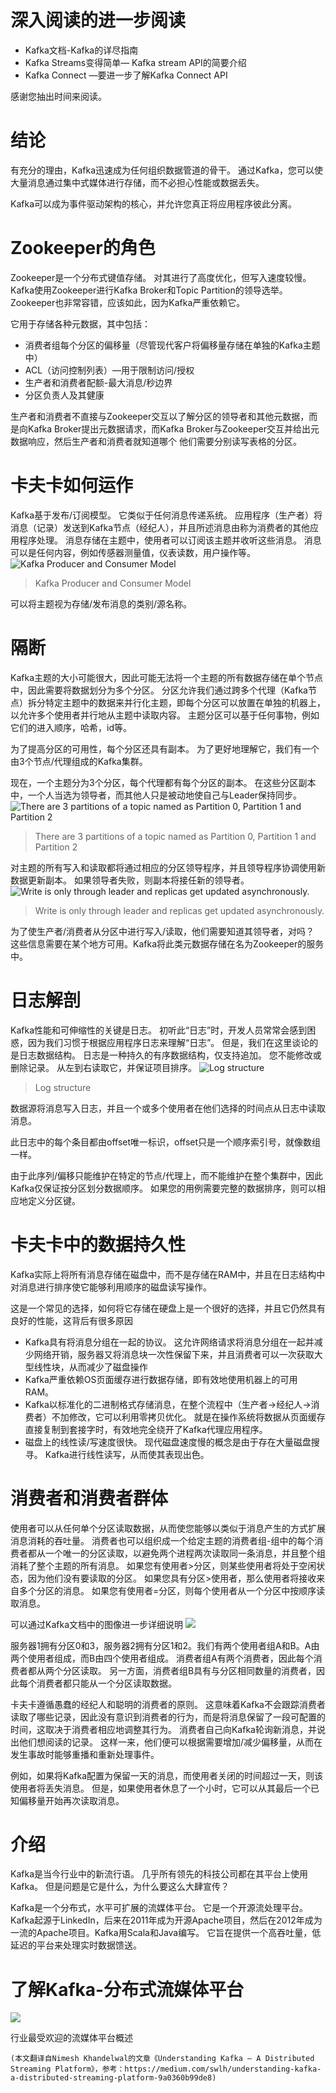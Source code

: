 # 深入阅读的进一步阅读
+ Kafka文档-Kafka的详尽指南
+ Kafka Streams变得简单— Kafka stream API的简要介绍
+ Kafka Connect —要进一步了解Kafka Connect API

感谢您抽出时间来阅读。
# 结论

有充分的理由，Kafka迅速成为任何组织数据管道的骨干。 通过Kafka，您可以使大量消息通过集中式媒体进行存储，而不必担心性能或数据丢失。

Kafka可以成为事件驱动架构的核心，并允许您真正将应用程序彼此分离。
# Zookeeper的角色

Zookeeper是一个分布式键值存储。 对其进行了高度优化，但写入速度较慢。 Kafka使用Zookeeper进行Kafka Broker和Topic Partition的领导选举。 Zookeeper也非常容错，应该如此，因为Kafka严重依赖它。

它用于存储各种元数据，其中包括：
+ 消费者组每个分区的偏移量（尽管现代客户将偏移量存储在单独的Kafka主题中）
+ ACL（访问控制列表）—用于限制访问/授权
+ 生产者和消费者配额-最大消息/秒边界
+ 分区负责人及其健康

生产者和消费者不直接与Zookeeper交互以了解分区的领导者和其他元数据，而是向Kafka Broker提出元数据请求，而Kafka Broker与Zookeeper交互并给出元数据响应，然后生产者和消费者就知道哪个 他们需要分别读写表格的分区。
# 卡夫卡如何运作

Kafka基于发布/订阅模型。 它类似于任何消息传递系统。 应用程序（生产者）将消息（记录）发送到Kafka节点（经纪人），并且所述消息由称为消费者的其他应用程序处理。 消息存储在主题中，使用者可以订阅该主题并收听这些消息。 消息可以是任何内容，例如传感器测量值，仪表读数，用户操作等。
![Kafka Producer and Consumer Model](1!-0Jm_e9KV1KJribxEQW80Q.png)
> Kafka Producer and Consumer Model


可以将主题视为存储/发布消息的类别/源名称。
# 隔断

Kafka主题的大小可能很大，因此可能无法将一个主题的所有数据存储在单个节点中，因此需要将数据划分为多个分区。 分区允许我们通过跨多个代理（Kafka节点）拆分特定主题中的数据来并行化主题，即每个分区可以放置在单独的机器上，以允许多个使用者并行地从主题中读取内容。 主题分区可以基于任何事物，例如它们的进入顺序，哈希，id等。

为了提高分区的可用性，每个分区还具有副本。 为了更好地理解它，我们有一个由3个节点/代理组成的Kafka集群。

现在，一个主题分为3个分区，每个代理都有每个分区的副本。 在这些分区副本中，一个人当选为领导者，而其他人只是被动地使自己与Leader保持同步。
![There are 3 partitions of a topic named as Partition 0, Partition 1 and Partition 2](1!j6iSTOjq094Hc--0Y5SjPA.png)
> There are 3 partitions of a topic named as Partition 0, Partition 1 and Partition 2


对主题的所有写入和读取都将通过相应的分区领导程序，并且领导程序协调使用新数据更新副本。 如果领导者失败，则副本将接任新的领导者。
![Write is only through leader and replicas get updated asynchronously.](1!FG3H9BD7hHVSQ8F5vpD62g.png)
> Write is only through leader and replicas get updated asynchronously.


为了使生产者/消费者从分区中进行写入/读取，他们需要知道其领导者，对吗？ 这些信息需要在某个地方可用。Kafka将此类元数据存储在名为Zookeeper的服务中。
# 日志解剖

Kafka性能和可伸缩性的关键是日志。 初听此“日志”时，开发人员常常会感到困惑，因为我们习惯于根据应用程序日志来理解“日志”。 但是，我们在这里谈论的是日志数据结构。 日志是一种持久的有序数据结构，仅支持追加。 您不能修改或删除记录。 从左到右读取它，并保证项目排序。
![Log structure](1!nzyZl3p_eZi5xBjQ0AaOOw.png)
> Log structure


数据源将消息写入日志，并且一个或多个使用者在他们选择的时间点从日志中读取消息。

此日志中的每个条目都由offset唯一标识，offset只是一个顺序索引号，就像数组一样。

由于此序列/偏移只能维护在特定的节点/代理上，而不能维护在整个集群中，因此Kafka仅保证按分区划分数据顺序。 如果您的用例需要完整的数据排序，则可以相应地定义分区键。
# 卡夫卡中的数据持久性

Kafka实际上将所有消息存储在磁盘中，而不是存储在RAM中，并且在日志结构中对消息进行排序使它能够利用顺序的磁盘读写操作。

这是一个常见的选择，如何将它存储在硬盘上是一个很好的选择，并且它仍然具有良好的性能，这背后有很多原因
+ Kafka具有将消息分组在一起的协议。 这允许网络请求将消息分组在一起并减少网络开销，服务器又将消息块一次性保留下来，并且消费者可以一次获取大型线性块，从而减少了磁盘操作
+ Kafka严重依赖OS页面缓存进行数据存储，即有效地使用机器上的可用RAM。
+ Kafka以标准化的二进制格式存储消息，在整个流程中（生产者->经纪人->消费者）不加修改，它可以利用零拷贝优化。 就是在操作系统将数据从页面缓存直接复制到套接字时，有效地完全绕开了Kafka代理应用程序。
+ 磁盘上的线性读/写速度很快。 现代磁盘速度慢的概念是由于存在大量磁盘搜寻。 Kafka进行线性读写，从而使其表现出色。
# 消费者和消费者群体

使用者可以从任何单个分区读取数据，从而使您能够以类似于消息产生的方式扩展消息消耗的吞吐量。 消费者也可以组织成一个给定主题的消费者组-组中的每个消费者都从一个唯一的分区读取，以避免两个进程两次读取同一条消息，并且整个组消耗了整个主题的所有消息。 如果您有使用者>分区，则某些使用者将处于空闲状态，因为他们没有要读取的分区。 如果您具有分区>使用者，那么使用者将接收来自多个分区的消息。 如果您有使用者=分区，则每个使用者从一个分区中按顺序读取消息。

可以通过Kafka文档中的图像进一步详细说明
![](1!EJ5ATktsMQFqP4hZj1mF1w.png)

服务器1拥有分区0和3，服务器2拥有分区1和2。我们有两个使用者组A和B。A由两个使用者组成，而B由四个使用者组成。 消费者组A有两个消费者，因此每个消费者都从两个分区读取。 另一方面，消费者组B具有与分区相同数量的消费者，因此每个消费者都只能从一个分区读取数据。

卡夫卡遵循愚蠢的经纪人和聪明的消费者的原则。 这意味着Kafka不会跟踪消费者读取了哪些记录，因此没有意识到消费者的行为，而是将消息保留了一段可配置的时间，这取决于消费者相应地调整其行为。 消费者自己向Kafka轮询新消息，并说出他们想阅读的记录。 这样一来，他们便可以根据需要增加/减少偏移量，从而在发生事故时能够重播和重新处理事件。

例如，如果将Kafka配置为保留一天的消息，而使用者关闭的时间超过一天，则该使用者将丢失消息。 但是，如果使用者休息了一个小时，它可以从其最后一个已知偏移量开始再次读取消息。
# 介绍

Kafka是当今行业中的新流行语。 几乎所有领先的科技公司都在其平台上使用Kafka。 但是问题是它是什么，为什么要这么大肆宣传？

Kafka是一个分布式，水平可扩展的流媒体平台。 它是一个开源流处理平台。 Kafka起源于LinkedIn，后来在2011年成为开源Apache项目，然后在2012年成为一流的Apache项目。Kafka用Scala和Java编写。 它旨在提供一个高吞吐量，低延迟的平台来处理实时数据馈送。
# 了解Kafka-分布式流媒体平台
![](1!kQXkMQTrMrG4VJ3KZehaqA.png)

行业最受欢迎的流媒体平台概述
```
(本文翻译自Nimesh Khandelwal的文章《Understanding Kafka — A Distributed Streaming Platform》，参考：https://medium.com/swlh/understanding-kafka-a-distributed-streaming-platform-9a0360b99de8)
```
